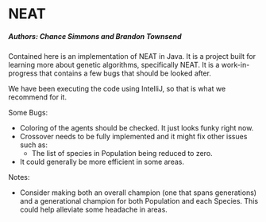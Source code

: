 # NEAT
##### Authors: Chance Simmons and Brandon Townsend

Contained here is an implementation of NEAT in Java. It is a project built for learning more
 about genetic algorithms, specifically NEAT. It is a work-in-progress that contains a few bugs
  that should be looked after.
  
We have been executing the code using IntelliJ, so that is what we recommend for it.

Some Bugs:
- Coloring of the agents should be checked. It just looks funky right now.
- Crossover needs to be fully implemented and it might fix other issues such as:
    - The list of species in Population being reduced to zero.
- It could generally be more efficient in some areas.

Notes:
- Consider making both an overall champion (one that spans generations) and a generational
 champion for both Population and each Species. This could help alleviate some headache in areas.
